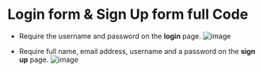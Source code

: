 # Login form & Sign Up form full Code
* Require the username and password on the **login** page.
![image](https://user-images.githubusercontent.com/63105310/135834939-ac300017-62ad-46b5-b1ee-e7d3633f8de6.png)

* Require full name, email address, username and a password on the **sign up** page.
![image](https://user-images.githubusercontent.com/63105310/135835129-9f9dcf4e-1132-491e-9c22-c1c304092bd9.png)
